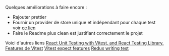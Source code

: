 Quelques améliorations à faire encore :
- Rajouter prettier
- Fournir un provider de store unique et indépendant pour chaque test voir [ce lien](https://redux.js.org/usage/writing-tests#connected-components)
- Faire le Readme plus clean est justifiant correctement le projet


Voici d'autres liens
[React Unit Testing with Vitest, and React Testing Library.](https://codingpr.com/test-your-react-app-with-vitest-and-react-testing-library/)
[Features de Vitest](https://vitest.dev/guide/features.html)
[Vitest expect features](https://vitest.dev/api/expect.html)
[Redux writing test](https://redux.js.org/usage/writing-tests#connected-components)
